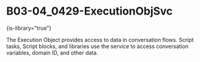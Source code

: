 # B03-04_0429-ExecutionObjSvc

{is-library="true"}

<snippet id="B03-04_0429-ExecutionObjSvc_snippet">



The Execution Object provides access to data in conversation flows. Script tasks, Script blocks, and libraries use the service to access conversation variables, domain ID, and other data.


</snippet>